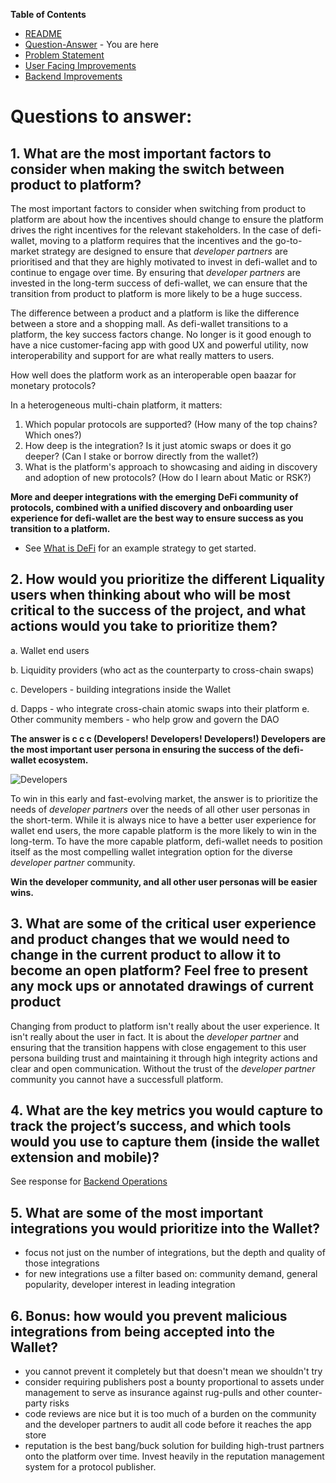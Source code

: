 **Table of Contents**

* [README](https://github.com/alokm/defi-wallet/blob/main/README.md)
* [Question-Answer](https://github.com/alokm/defi-wallet/blob/main/question-answer.md) - You are here
* [Problem Statement](https://github.com/alokm/defi-wallet/blob/main/problem-statement.md) 
* [User Facing Improvements](https://github.com/alokm/defi-wallet/blob/main/user-facing.md#user-facing-product-improvements)
* [Backend Improvements](https://github.com/alokm/defi-wallet/blob/main/Backend.md#backend-product-operations)


# Questions to answer:

## 1. What are the most important factors to consider when making the switch between product to platform? 

The most important factors to consider when switching from product to platform are about how the incentives should change to ensure the platform drives the right incentives for the relevant stakeholders. In the case of defi-wallet, moving to a platform requires that the incentives and the go-to-market strategy are designed to ensure that *developer partners* are prioritised and that they are highly motivated to invest in defi-wallet and to continue to engage over time. By ensuring that *developer partners* are invested in the long-term success of defi-wallet, we can ensure that the transition from product to platform is more likely to be a huge success.

The difference between a product and a platform is like the difference between a store and a shopping mall. As defi-wallet transitions to a platform, the key success factors change. No longer is it good enough to have a nice customer-facing app with good UX and powerful utility, now interoperability and support for <insert my favorite protocol> are what really matters to users. 
  
How well does the platform work as an interoperable open baazar for monetary protocols? 
  
In a heterogeneous multi-chain platform, it matters: 
1. Which popular protocols are supported? (How many of the top chains? Which ones?)
2. How deep is the integration? Is it just atomic swaps or does it go deeper? (Can I stake or borrow directly from the wallet?)
3. What is the platform's approach to showcasing and aiding in discovery and adoption of new protocols? (How do I learn about Matic or RSK?)
    
**More and deeper integrations with the emerging DeFi community of protocols, combined with a unified discovery and onboarding user experience for defi-wallet are the best way to ensure success as you transition to a platform.**
  
* See [What is DeFi](https://github.com/alokm/defi-wallet/blob/main/user-facing.md#3-what-is-defi) for an example strategy to get started.

## 2. How would you prioritize the different Liquality users when thinking about who will be most critical to the success of the project, and what actions would you take to prioritize them? 

a. Wallet end users

b. Liquidity providers (who act as the counterparty to cross-chain swaps) 

c. Developers - building integrations inside the Wallet 

d. Dapps - who integrate cross-chain atomic swaps into their platform e. Other community members - who help grow and govern the DAO 

**The answer is c c c (Developers! Developers! Developers!) 
Developers are the most important user persona in ensuring the success of the defi-wallet ecosystem.**

![Developers](https://i1.sndcdn.com/artworks-000006621616-ej5015-t500x500.jpg)

To win in this early and fast-evolving market, the answer is to prioritize the needs of *developer partners* over the needs of all other user personas in the short-term. While it is always nice to have a better user experience for wallet end users, the more capable platform is the more likely to win in the long-term. To have the more capable platform, defi-wallet needs to position itself as the most compelling wallet integration option for the diverse *developer partner* community. 
  
**Win the developer community, and all other user personas will be easier wins.**

## 3. What are some of the critical user experience and product changes that we would need to change in the current product to allow it to become an open platform? Feel free to present any mock ups or annotated drawings of current product 
  
Changing from product to platform isn't really about the user experience. It isn't really about the user in fact. It is about the *developer partner* and ensuring that the transition happens with close engagement to this user persona building trust and maintaining it through high integrity actions and clear and open communication. Without the trust of the *developer partner* community you cannot have a successfull platform.

## 4. What are the key metrics you would capture to track the project’s success, and which tools would you use to capture them (inside the wallet extension and mobile)? 
  
See response for [Backend Operations](https://github.com/alokm/defi-wallet/blob/main/Backend.md)

## 5. What are some of the most important integrations you would prioritize into the Wallet? 
  
* focus not just on the number of integrations, but the depth and quality of those integrations
* for new integrations use a filter based on: community demand, general popularity, developer interest in leading integration

## 6. Bonus: how would you prevent malicious integrations from being accepted into the Wallet?

* you cannot prevent it completely but that doesn't mean we shouldn't try
* consider requiring publishers post a bounty proportional to assets under management to serve as insurance against rug-pulls and other counter-party risks
* code reviews are nice but it is too much of a burden on the community and the developer partners to audit all code before it reaches the app store
* reputation is the best bang/buck solution for building high-trust partners onto the platform over time. Invest heavily in the reputation management system for a protocol publisher.

